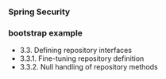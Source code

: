 ### Spring Security 

### bootstrap example

 * 3.3. Defining repository interfaces
 * 3.3.1. Fine-tuning repository definition
 * 3.3.2. Null handling of repository methods
 

